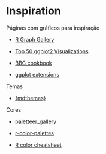 # Inspiration

Páginas com gráficos para inspiração

- [R Graph Gallery](https://www.r-graph-gallery.com/index.html)

- [Top 50 ggplot2 Visualizations](http://r-statistics.co/Top50-Ggplot2-Visualizations-MasterList-R-Code.html)

- [BBC cookbook](https://bbc.github.io/rcookbook/)

- [ggplot extensions](https://exts.ggplot2.tidyverse.org/)


Temas

- [{mdthemes}](https://thomasadventure.blog/posts/mdthemes-is-on-cran-markdown-powered-themes-for-ggplot2/)


Cores 

- [paletteer_gallery](https://github.com/PMassicotte/paletteer_gallery/blob/master/README.md)

- [r-color-palettes](https://github.com/EmilHvitfeldt/r-color-palettes)

- [R color cheatsheet](https://www.nceas.ucsb.edu/sites/default/files/2020-04/colorPaletteCheatsheet.pdf)
